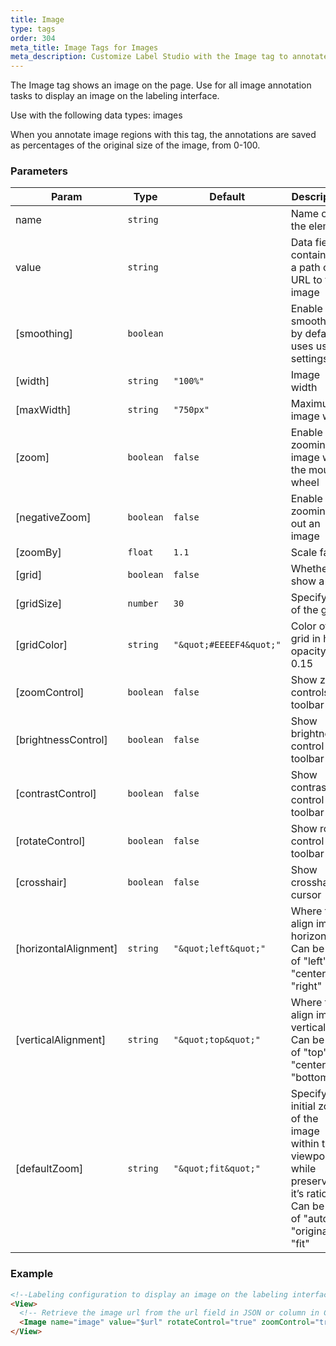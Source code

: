 ```yaml
---
title: Image
type: tags
order: 304
meta_title: Image Tags for Images
meta_description: Customize Label Studio with the Image tag to annotate images for computer vision machine learning and data science projects.
---
```


The Image tag shows an image on the page. Use for all image annotation tasks to display an image on the labeling interface.

Use with the following data types: images

When you annotate image regions with this tag, the annotations are saved as percentages of the original size of the image, from 0-100.

### Parameters

| Param | Type | Default | Description |
| --- | --- | --- | --- |
| name | <code>string</code> |  | Name of the element |
| value | <code>string</code> |  | Data field containing a path or URL to the image |
| [smoothing] | <code>boolean</code> |  | Enable smoothing, by default it uses user settings |
| [width] | <code>string</code> | <code>&quot;100%&quot;</code> | Image width |
| [maxWidth] | <code>string</code> | <code>&quot;750px&quot;</code> | Maximum image width |
| [zoom] | <code>boolean</code> | <code>false</code> | Enable zooming an image with the mouse wheel |
| [negativeZoom] | <code>boolean</code> | <code>false</code> | Enable zooming out an image |
| [zoomBy] | <code>float</code> | <code>1.1</code> | Scale factor |
| [grid] | <code>boolean</code> | <code>false</code> | Whether to show a grid |
| [gridSize] | <code>number</code> | <code>30</code> | Specify size of the grid |
| [gridColor] | <code>string</code> | <code>&quot;\&quot;#EEEEF4\&quot;&quot;</code> | Color of the grid in hex, opacity is 0.15 |
| [zoomControl] | <code>boolean</code> | <code>false</code> | Show zoom controls in toolbar |
| [brightnessControl] | <code>boolean</code> | <code>false</code> | Show brightness control in toolbar |
| [contrastControl] | <code>boolean</code> | <code>false</code> | Show contrast control in toolbar |
| [rotateControl] | <code>boolean</code> | <code>false</code> | Show rotate control in toolbar |
| [crosshair] | <code>boolean</code> | <code>false</code> | Show crosshair cursor |
| [horizontalAlignment] | <code>string</code> | <code>&quot;\&quot;left\&quot;&quot;</code> | Where to align image horizontally. Can be one of "left", "center" or "right" |
| [verticalAlignment] | <code>string</code> | <code>&quot;\&quot;top\&quot;&quot;</code> | Where to align image vertically. Can be one of "top", "center" or "bottom" |
| [defaultZoom] | <code>string</code> | <code>&quot;\&quot;fit\&quot;&quot;</code> | Specify the initial zoom of the image within the viewport while preserving it’s ratio. Can be one of "auto", "original" or "fit" |

### Example
```html
<!--Labeling configuration to display an image on the labeling interface-->
<View>
  <!-- Retrieve the image url from the url field in JSON or column in CSV -->
  <Image name="image" value="$url" rotateControl="true" zoomControl="true"></Image>
</View>
```
